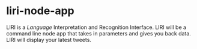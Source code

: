 # liri-node-app
LIRI is a _Language_ Interpretation and Recognition Interface. LIRI will be a command line node app that takes in parameters and gives you back data. LIRI will display your latest tweets.
